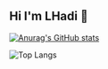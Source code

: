 ## Hi I'm LHadi  👋

[![Anurag's GitHub stats](https://github-readme-stats.vercel.app/api?username=Lhadidib07)](https://github.com/anuraghazra/github-readme-stats)


![Top Langs](https://github-readme-stats.vercel.app/api/top-langs/?username=Lhadidib07&layout=compact)


